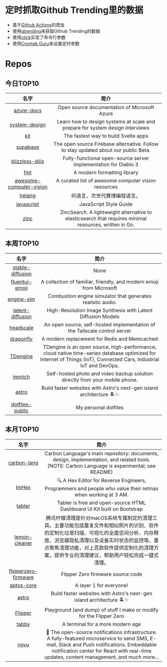 # 定时抓取Github Trending里的数据
* 基于[Github Actions](https://docs.github.com/en/actions)的爬虫
* 使用[gtrending](https://github.com/hedythedev/gtrending)来获取Github Trending的数据
* 使用[click](https://github.com/pallets/click)实现了命令行参数
* 使用[Crontab Guru](https://crontab.guru/)来设置定时参数

# Repos
## 今日TOP10 
<!-- START OF DAILY_TOP10_REPOS -->
| 名字 | 简介 |
| :----: | :----: |
| [azure-docs](https://github.com/MicrosoftDocs/azure-docs) | Open source documentation of Microsoft Azure |
| [system-design](https://github.com/karanpratapsingh/system-design) | Learn how to design systems at scale and prepare for system design interviews |
| [kit](https://github.com/sveltejs/kit) | The fastest way to build Svelte apps |
| [supabase](https://github.com/supabase/supabase) | The open source Firebase alternative. Follow to stay updated about our public Beta. |
| [blizzless-diiis](https://github.com/blizzless/blizzless-diiis) | Fully-functional open-source server implementation for Diablo 3 |
| [fmt](https://github.com/fmtlib/fmt) | A modern formatting library |
| [awesome-computer-vision](https://github.com/jbhuang0604/awesome-computer-vision) | A curated list of awesome computer vision resources |
| [helang](https://github.com/kifuan/helang) | 何语言，次世代赛博编程语言。 |
| [javascript](https://github.com/airbnb/javascript) | JavaScript Style Guide |
| [zinc](https://github.com/zinclabs/zinc) | ZincSearch. A lightweight alternative to elasticsearch that requires minimal resources, written in Go. |
<!-- END OF DAILY_TOP10_REPOS -->

## 本周TOP10
<!-- START OF WEEKLY_TOP10_REPOS -->
| 名字 | 简介 |
| :----: | :----: |
| [stable-diffusion](https://github.com/CompVis/stable-diffusion) | None |
| [fluentui-emoji](https://github.com/microsoft/fluentui-emoji) | A collection of familiar, friendly, and modern emoji from Microsoft |
| [engine-sim](https://github.com/ange-yaghi/engine-sim) | Combustion engine simulator that generates realistic audio. |
| [latent-diffusion](https://github.com/CompVis/latent-diffusion) | High-Resolution Image Synthesis with Latent Diffusion Models |
| [headscale](https://github.com/juanfont/headscale) | An open source, self-hosted implementation of the Tailscale control server |
| [dragonfly](https://github.com/dragonflydb/dragonfly) | A modern replacement for Redis and Memcached |
| [TDengine](https://github.com/taosdata/TDengine) | TDengine is an open source, high-performance, cloud native time-series database optimized for Internet of Things (IoT), Connected Cars, Industrial IoT and DevOps. |
| [immich](https://github.com/immich-app/immich) | Self-hosted photo and video backup solution directly from your mobile phone. |
| [astro](https://github.com/withastro/astro) | Build faster websites with Astro's next-gen island architecture 🏝✨ |
| [dotfiles-public](https://github.com/craftzdog/dotfiles-public) | My personal dotfiles |
<!-- END OF WEEKLY_TOP10_REPOS -->

## 本月TOP10
<!-- START OF MONTHLY_TOP10_REPOS -->
| 名字 | 简介 |
| :----: | :----: |
| [carbon-lang](https://github.com/carbon-language/carbon-lang) | Carbon Language's main repository: documents, design, implementation, and related tools. (NOTE: Carbon Language is experimental; see README) |
| [ImHex](https://github.com/WerWolv/ImHex) | 🔍 A Hex Editor for Reverse Engineers, Programmers and people who value their retinas when working at 3 AM. |
| [tabler](https://github.com/tabler/tabler) | Tabler is free and open-source HTML Dashboard UI Kit built on Bootstrap |
| [lemon-cleaner](https://github.com/Tencent/lemon-cleaner) | 腾讯柠檬清理是针对macOS系统专属制定的清理工具。主要功能包括重复文件和相似照片的识别、软件的定制化垃圾扫描、可视化的全盘空间分析、内存释放、浏览器隐私清理以及设备实时状态的监控等。重点聚焦清理功能，对上百款软件提供定制化的清理方案，提供专业的清理建议，帮助用户轻松完成一键式清理。 |
| [flipperzero-firmware](https://github.com/flipperdevices/flipperzero-firmware) | Flipper Zero firmware source code |
| [aptos-core](https://github.com/aptos-labs/aptos-core) | A layer 1 for everyone! |
| [astro](https://github.com/withastro/astro) | Build faster websites with Astro's next-gen island architecture 🏝✨ |
| [Flipper](https://github.com/UberGuidoZ/Flipper) | Playground (and dump) of stuff I make or modify for the Flipper Zero |
| [tabby](https://github.com/Eugeny/tabby) | A terminal for a more modern age |
| [novu](https://github.com/novuhq/novu) | 🚀 The open-source notifications infrastructure. A fully-featured microservice to send SMS, E-mail, Slack and Push notifications. Embeddable notification center for React with real-time updates, content management, and much more... |
<!-- END OF MONTHLY_TOP10_REPOS -->
